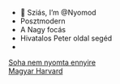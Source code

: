 - 👋 Sziás, I’m @Nyomod
- Posztmodern
- A Nagy focás
- Hivatalos Peter oldal segéd
- 

<a href="https://adatbank.mlsz.hu/player/1211659.html">Soha nem nyomta ennyire</a>
<br>
<a href="https://pataky.hu">Magyar Harvard</a>
<!---
Nyomod/Nyomod is a ✨ special ✨ repository because its `README.md` (this file) appears on your GitHub profile.
You can click the Preview link to take a look at your changes.
--->
